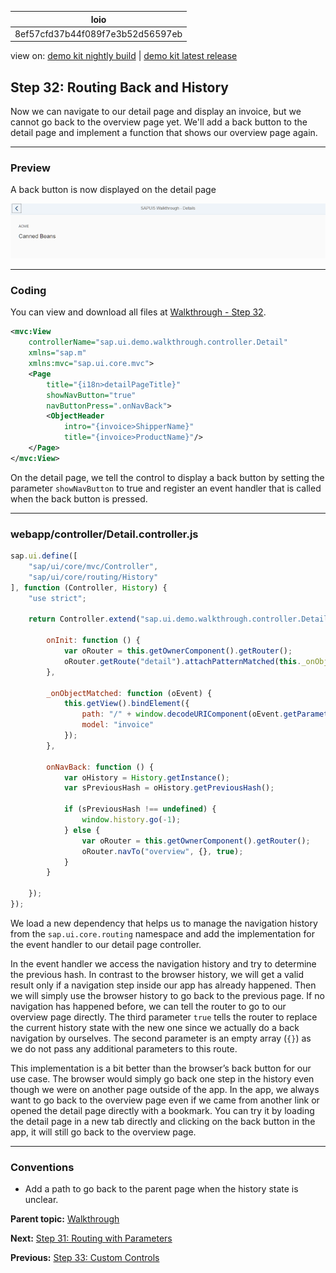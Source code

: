<!-- loio8ef57cfd37b44f089f7e3b52d56597eb -->

| loio |
| -----|
| 8ef57cfd37b44f089f7e3b52d56597eb |

<div id="loio">

view on: [demo kit nightly build](https://sdk.openui5.org/nightly/#/topic/8ef57cfd37b44f089f7e3b52d56597eb) | [demo kit latest release](https://sdk.openui5.org/topic/8ef57cfd37b44f089f7e3b52d56597eb)</div>

## Step 32: Routing Back and History

Now we can navigate to our detail page and display an invoice, but we cannot go back to the overview page yet. We'll add a back button to the detail page and implement a function that shows our overview page again.

***

### Preview

   
  
<a name="loio8ef57cfd37b44f089f7e3b52d56597eb__fig_r1j_pst_mr"/>A back button is now displayed on the detail page

 ![](images/loio6e4426b30fae4b51bc540fdacbe4f16f_HiRes.png "A back button is now displayed on the detail page") 

***

### Coding

You can view and download all files at [Walkthrough - Step 32](https://sdk.openui5.org/entity/sap.m.tutorial.walkthrough/sample/sap.m.tutorial.walkthrough.32).

```xml
<mvc:View
	controllerName="sap.ui.demo.walkthrough.controller.Detail"
	xmlns="sap.m"
	xmlns:mvc="sap.ui.core.mvc">
	<Page
		title="{i18n>detailPageTitle}"
		showNavButton="true"
		navButtonPress=".onNavBack">
		<ObjectHeader
			intro="{invoice>ShipperName}"
			title="{invoice>ProductName}"/>
	</Page>
</mvc:View>
```

On the detail page, we tell the control to display a back button by setting the parameter `showNavButton` to true and register an event handler that is called when the back button is pressed.

***

### webapp/controller/Detail.controller.js

```js
sap.ui.define([
	"sap/ui/core/mvc/Controller",
	"sap/ui/core/routing/History"
], function (Controller, History) {
	"use strict";

	return Controller.extend("sap.ui.demo.walkthrough.controller.Detail", {

		onInit: function () {
			var oRouter = this.getOwnerComponent().getRouter();
			oRouter.getRoute("detail").attachPatternMatched(this._onObjectMatched, this);
		},

		_onObjectMatched: function (oEvent) {
			this.getView().bindElement({
				path: "/" + window.decodeURIComponent(oEvent.getParameter("arguments").invoicePath),
				model: "invoice"
			});
		},

		onNavBack: function () {
			var oHistory = History.getInstance();
			var sPreviousHash = oHistory.getPreviousHash();

			if (sPreviousHash !== undefined) {
				window.history.go(-1);
			} else {
				var oRouter = this.getOwnerComponent().getRouter();
				oRouter.navTo("overview", {}, true);
			}
		}

	});
});

```

We load a new dependency that helps us to manage the navigation history from the `sap.ui.core.routing` namespace and add the implementation for the event handler to our detail page controller.

In the event handler we access the navigation history and try to determine the previous hash. In contrast to the browser history, we will get a valid result only if a navigation step inside our app has already happened. Then we will simply use the browser history to go back to the previous page. If no navigation has happened before, we can tell the router to go to our overview page directly. The third parameter `true` tells the router to replace the current history state with the new one since we actually do a back navigation by ourselves. The second parameter is an empty array \(`{}`\) as we do not pass any additional parameters to this route.

This implementation is a bit better than the browser’s back button for our use case. The browser would simply go back one step in the history even though we were on another page outside of the app. In the app, we always want to go back to the overview page even if we came from another link or opened the detail page directly with a bookmark. You can try it by loading the detail page in a new tab directly and clicking on the back button in the app, it will still go back to the overview page.

***

### Conventions

-   Add a path to go back to the parent page when the history state is unclear.


**Parent topic:** [Walkthrough](Walkthrough_3da5f4b.md "In this tutorial we will introduce you to all major development paradigms of OpenUI5.")

**Next:** [Step 31: Routing with Parameters](Step_31_Routing_with_Parameters_2366345.md "We can now navigate between the overview and the detail page, but the actual item that we selected in the overview is not displayed on the detail page yet. A typical use case for our app is to show additional information for the selected item on the detail page.")

**Previous:** [Step 33: Custom Controls](Step_33_Custom_Controls_d12d2ee.md "In this step, we are going to extend the functionality of OpenUI5 with a custom control. We want to rate the product shown on the detail page, so we create a composition of multiple standard controls using the OpenUI5 extension mechanism and add some glue code to make them work nicely together. This way, we can reuse the control across the app and keep all related functionality in one module.")

